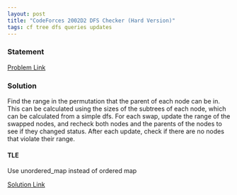 ```yaml
---
layout: post
title: "CodeForces 2002D2 DFS Checker (Hard Version)"
tags: cf tree dfs queries updates
---
```


### Statement 

[Problem Link](https://codeforces.com/contest/2002/problem/D2)

### Solution

Find the range in the permutation that the parent of each node can be in. This can be calculated using the sizes of the subtrees of each node, which can be calculated from a simple dfs. For each swap, update the range of the swapped nodes, and recheck both nodes and the parents of the nodes to see if they changed status. After each update, check if there are no nodes that violate their range.

#### TLE

Use unordered_map instead of ordered map

[Solution Link](https://codeforces.com/contest/2002/submission/292275276)
